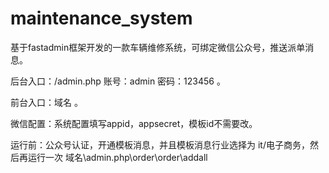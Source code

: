 # maintenance_system

基于fastadmin框架开发的一款车辆维修系统，可绑定微信公众号，推送派单消息。

后台入口：/admin.php   账号：admin  密码：123456 。

前台入口：域名 。

微信配置：系统配置填写appid，appsecret，模板id不需要改。

运行前：公众号认证，开通模板消息，并且模板消息行业选择为 it/电子商务，然后再运行一次  域名\admin.php\order\order\addall
